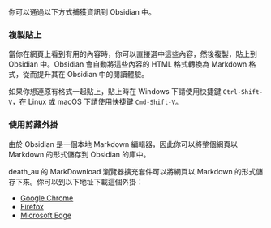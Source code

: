 你可以通過以下方式捕獲資訊到 Obsidian 中。

### 複製貼上

當你在網頁上看到有用的內容時，你可以直接選中這些內容，然後複製，貼上到 Obsidian 中。Obsidian 會自動將這些內容的 HTML 格式轉換為 Markdown 格式，從而提升其在 Obsidian 中的閱讀體驗。

如果你想連原有格式一起貼上，貼上時在 Windows 下請使用快捷鍵 `Ctrl-Shift-V`，在 Linux 或 macOS 下請使用快捷鍵 `Cmd-Shift-V`。

### 使用剪藏外掛

由於 Obsidian 是一個本地 Markdown 編輯器，因此你可以將整個網頁以 Markdown 的形式儲存到 Obsidian 的庫中。

death_au 的 MarkDownload 瀏覽器擴充套件可以將網頁以 Markdown 的形式儲存下來。你可以到以下地址下載這個外掛：

- [Google Chrome](https://chrome.google.com/webstore/detail/markdownload-markdown-web/pcmpcfapbekmbjjkdalcgopdkipoggdi)
- [Firefox](https://addons.mozilla.org/en-GB/firefox/addon/markdownload/)
- [Microsoft Edge](https://microsoftedge.microsoft.com/addons/detail/markdownload-markdown-w/hajanaajapkhaabfcofdjgjnlgkdkknm)